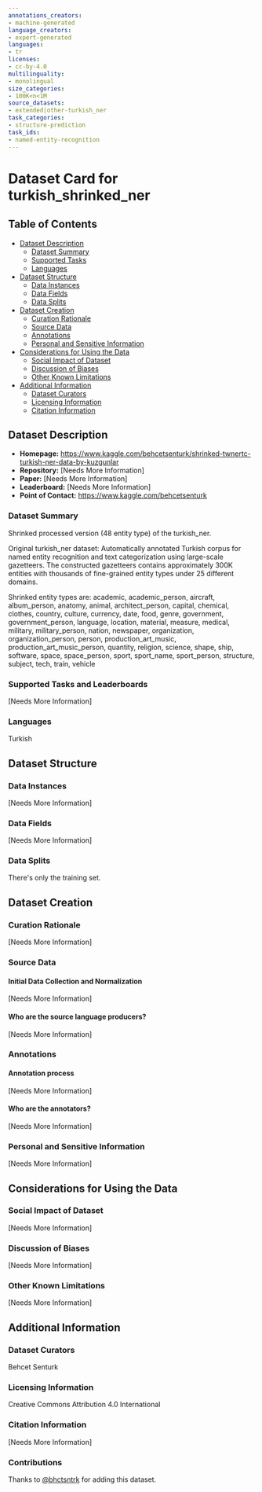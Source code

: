 ```yaml
---
annotations_creators:
- machine-generated
language_creators:
- expert-generated
languages:
- tr
licenses:
- cc-by-4.0
multilinguality:
- monolingual
size_categories:
- 100K<n<1M
source_datasets:
- extended|other-turkish_ner
task_categories:
- structure-prediction
task_ids:
- named-entity-recognition
---
```


# Dataset Card for turkish_shrinked_ner

## Table of Contents
- [Dataset Description](#dataset-description)
  - [Dataset Summary](#dataset-summary)
  - [Supported Tasks](#supported-tasks-and-leaderboards)
  - [Languages](#languages)
- [Dataset Structure](#dataset-structure)
  - [Data Instances](#data-instances)
  - [Data Fields](#data-instances)
  - [Data Splits](#data-instances)
- [Dataset Creation](#dataset-creation)
  - [Curation Rationale](#curation-rationale)
  - [Source Data](#source-data)
  - [Annotations](#annotations)
  - [Personal and Sensitive Information](#personal-and-sensitive-information)
- [Considerations for Using the Data](#considerations-for-using-the-data)
  - [Social Impact of Dataset](#social-impact-of-dataset)
  - [Discussion of Biases](#discussion-of-biases)
  - [Other Known Limitations](#other-known-limitations)
- [Additional Information](#additional-information)
  - [Dataset Curators](#dataset-curators)
  - [Licensing Information](#licensing-information)
  - [Citation Information](#citation-information)

## Dataset Description

- **Homepage:** https://www.kaggle.com/behcetsenturk/shrinked-twnertc-turkish-ner-data-by-kuzgunlar
- **Repository:** [Needs More Information]
- **Paper:** [Needs More Information]
- **Leaderboard:** [Needs More Information]
- **Point of Contact:** https://www.kaggle.com/behcetsenturk

### Dataset Summary

Shrinked processed version (48 entity type) of the turkish_ner.

Original turkish_ner dataset: Automatically annotated Turkish corpus for named entity recognition and text categorization using large-scale gazetteers. The constructed gazetteers contains approximately 300K entities with thousands of fine-grained entity types under 25 different domains.

Shrinked entity types are: academic, academic_person, aircraft, album_person, anatomy, animal, architect_person, capital, chemical, clothes, country, culture, currency, date, food, genre, government, government_person, language, location, material, measure, medical, military, military_person, nation, newspaper, organization, organization_person, person, production_art_music, production_art_music_person, quantity, religion, science, shape, ship, software, space, space_person, sport, sport_name, sport_person, structure, subject, tech, train, vehicle

### Supported Tasks and Leaderboards

[Needs More Information]

### Languages

Turkish

## Dataset Structure

### Data Instances

[Needs More Information]

### Data Fields

[Needs More Information]

### Data Splits

There's only the training set.

## Dataset Creation

### Curation Rationale

[Needs More Information]

### Source Data

#### Initial Data Collection and Normalization

[Needs More Information]

#### Who are the source language producers?

[Needs More Information]

### Annotations

#### Annotation process

[Needs More Information]

#### Who are the annotators?

[Needs More Information]

### Personal and Sensitive Information

[Needs More Information]

## Considerations for Using the Data

### Social Impact of Dataset

[Needs More Information]

### Discussion of Biases

[Needs More Information]

### Other Known Limitations

[Needs More Information]

## Additional Information

### Dataset Curators

Behcet Senturk

### Licensing Information

Creative Commons Attribution 4.0 International

### Citation Information

[Needs More Information]

### Contributions

Thanks to [@bhctsntrk](https://github.com/bhctsntrk) for adding this dataset.